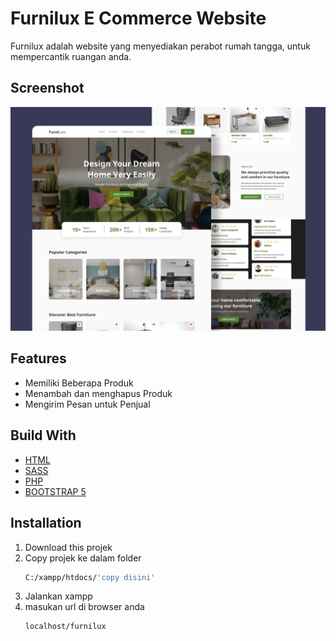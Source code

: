# Furnilux E Commerce Website

Furnilux adalah website yang menyediakan perabot rumah tangga, untuk mempercantik ruangan anda.

## Screenshot

![](./screenshot.png)

## Features

-  Memiliki Beberapa Produk
-  Menambah dan menghapus Produk
-  Mengirim Pesan untuk Penjual

## Build With

-  [HTML](https://www.w3.org/html/)
-  [SASS](https://sass-lang.com/)
-  [PHP](https://www.php.net/)
-  [BOOTSTRAP 5](https://getbootstrap.com/)

## Installation

1. Download this projek
2. Copy projek ke dalam folder
   ```sh
   C:/xampp/htdocs/'copy disini'
   ```
3. Jalankan xampp
4. masukan url di browser anda
   ```
   localhost/furnilux
   ```
